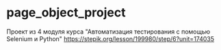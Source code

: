 # page_object_project
Проект из 4 модуля курса "Автоматизация тестирования с помощью Selenium и Python"
https://stepik.org/lesson/199980/step/6?unit=174035
